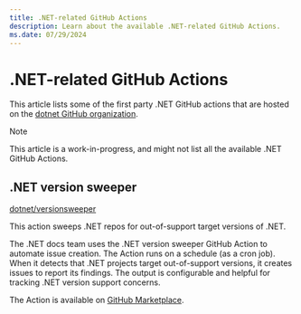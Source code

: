 ```yaml
---
title: .NET-related GitHub Actions
description: Learn about the available .NET-related GitHub Actions.
ms.date: 07/29/2024
---
```

# .NET-related GitHub Actions

This article lists some of the first party .NET GitHub actions that are hosted on the [dotnet GitHub organization](https://github.com/dotnet).

> [!NOTE]
> This article is a work-in-progress, and might not list all the available .NET GitHub Actions.

## .NET version sweeper

[dotnet/versionsweeper](https://github.com/dotnet/versionsweeper)

This action sweeps .NET repos for out-of-support target versions of .NET.

The .NET docs team uses the .NET version sweeper GitHub Action to automate issue creation. The Action runs on a schedule (as a cron job). When it detects that .NET projects target out-of-support versions, it creates issues to report its findings. The output is configurable and helpful for tracking .NET version support concerns.

The Action is available on [GitHub Marketplace](https://github.com/marketplace/actions/net-version-sweeper).
